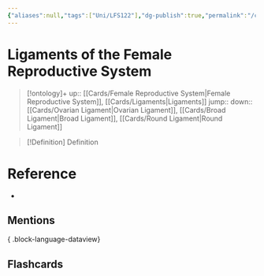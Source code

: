 ```yaml
---
{"aliases":null,"tags":["Uni/LFS122"],"dg-publish":true,"permalink":"/cards/ligaments-of-the-female-reproductive-system/","dgPassFrontmatter":true}
---
```


# Ligaments of the Female Reproductive System

> [!ontology]+
> up:: [[Cards/Female Reproductive System\|Female Reproductive System]], [[Cards/Ligaments\|Ligaments]]
> jump:: 
> down:: [[Cards/Ovarian Ligament\|Ovarian Ligament]], [[Cards/Broad Ligament\|Broad Ligament]], [[Cards/Round Ligament\|Round Ligament]]

> [!Definition] Definition
> 

# Reference
- 

## Mentions

{ .block-language-dataview}

## Flashcards
